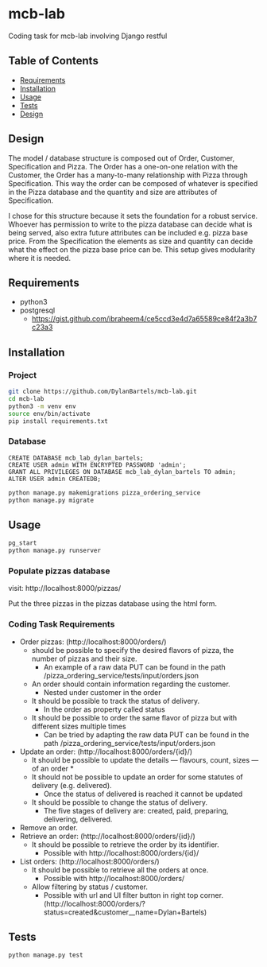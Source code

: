 # mcb-lab
Coding task for mcb-lab involving Django restful

## Table of Contents

- [Requirements](#requirements)
- [Installation](#installation)
- [Usage](#usage)
- [Tests](#tests)
- [Design](#designs)

## Design

The model / database structure is composed out of Order, Customer, Specification and Pizza. The Order has a one-on-one relation with the Customer, the Order has a many-to-many relationship with Pizza through Specification. This way the order can be composed of whatever is specified in the Pizza database and the quantity and size are attributes of Specification.

I chose for this structure because it sets the foundation for a robust service. Whoever has permission to write to the pizza database can decide what is being served, also extra future attributes can be included e.g. pizza base price. From the Specification the elements as size and quantity can decide what the effect on the pizza base price can be. This setup gives modularity where it is needed.

## Requirements

- python3
- postgresql
  - https://gist.github.com/ibraheem4/ce5ccd3e4d7a65589ce84f2a3b7c23a3


## Installation

### Project

```bash
git clone https://github.com/DylanBartels/mcb-lab.git
cd mcb-lab
python3 -m venv env
source env/bin/activate
pip install requirements.txt
```

### Database

```sqlp
CREATE DATABASE mcb_lab_dylan_bartels;
CREATE USER admin WITH ENCRYPTED PASSWORD 'admin';
GRANT ALL PRIVILEGES ON DATABASE mcb_lab_dylan_bartels TO admin;
ALTER USER admin CREATEDB;
```

```bash
python manage.py makemigrations pizza_ordering_service
python manage.py migrate
```

## Usage

```bash
pg_start
python manage.py runserver
```

### Populate pizzas database

visit: http://localhost:8000/pizzas/

Put the three pizzas in the pizzas database using the html form.

### Coding Task Requirements

* Order pizzas: (http://localhost:8000/orders/)
    * should be possible to specify the desired flavors of pizza, the number of pizzas and their size.
        * An example of a raw data PUT can be found in the path /pizza_ordering_service/tests/input/orders.json
    * An order should contain information regarding the customer.
        * Nested under customer in the order
    * It should be possible to track the status of delivery.
        * In the order as property called status
    * It should be possible to order the same flavor of pizza but with different sizes multiple times
        * Can be tried by adapting the raw data PUT can be found in the path /pizza_ordering_service/tests/input/orders.json
* Update an order: (http://localhost:8000/orders/{id}/)
    * It should be possible to update the details — flavours, count, sizes — of an order
        *
    * It should not be possible to update an order for some statutes of delivery (e.g. delivered).
        * Once the status of delivered is reached it cannot be updated
    * It should be possible to change the status of delivery.
        * The five stages of delivery are: created, paid, preparing, delivering, delivered.
* Remove an order.
* Retrieve an order: (http://localhost:8000/orders/{id}/)
    * It should be possible to retrieve the order by its identifier.
        * Possible with http://localhost:8000/orders/{id}/
* List orders: (http://localhost:8000/orders/)
    * It should be possible to retrieve all the orders at once.
        * Possible with http://localhost:8000/orders/
    * Allow filtering by status / customer.
        * Possible with url and UI filter button in right top corner. (http://localhost:8000/orders/?status=created&customer__name=Dylan+Bartels)


## Tests

```bash
python manage.py test
```
